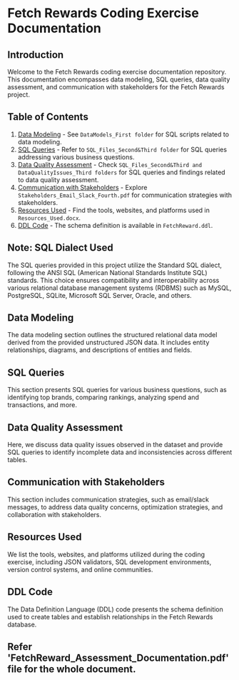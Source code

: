 # Fetch Rewards Coding Exercise Documentation

## Introduction

Welcome to the Fetch Rewards coding exercise documentation repository. This documentation encompasses data modeling, SQL queries, data quality assessment, and communication with stakeholders for the Fetch Rewards project.

## Table of Contents

1. [Data Modeling](#data-modeling) - See `DataModels_First folder` for SQL scripts related to data modeling.
2. [SQL Queries](#sql-queries) - Refer to `SQL_Files_Second&Third folder` for SQL queries addressing various business questions.
3. [Data Quality Assessment](#data-quality-assessment) - Check `SQL_Files_Second&Third and DataQualityIssues_Third folders` for SQL queries and findings related to data quality assessment.
4. [Communication with Stakeholders](#communication-with-stakeholders) - Explore `Stakeholders_Email_Slack_Fourth.pdf` for communication strategies with stakeholders.
5. [Resources Used](#resources-used) - Find the tools, websites, and platforms used in `Resources_Used.docx`.
6. [DDL Code](#ddl-code) - The schema definition is available in `FetchReward.ddl`.

## Note: SQL Dialect Used

The SQL queries provided in this project utilize the Standard SQL dialect, following the ANSI SQL (American National Standards Institute SQL) standards. This choice ensures compatibility and interoperability across various relational database management systems (RDBMS) such as MySQL, PostgreSQL, SQLite, Microsoft SQL Server, Oracle, and others.


## Data Modeling

The data modeling section outlines the structured relational data model derived from the provided unstructured JSON data. It includes entity relationships, diagrams, and descriptions of entities and fields.



## SQL Queries

This section presents SQL queries for various business questions, such as identifying top brands, comparing rankings, analyzing spend and transactions, and more.

## Data Quality Assessment

Here, we discuss data quality issues observed in the dataset and provide SQL queries to identify incomplete data and inconsistencies across different tables.

## Communication with Stakeholders

This section includes communication strategies, such as email/slack messages, to address data quality concerns, optimization strategies, and collaboration with stakeholders.

## Resources Used

We list the tools, websites, and platforms utilized during the coding exercise, including JSON validators, SQL development environments, version control systems, and online communities.

## DDL Code

The Data Definition Language (DDL) code presents the schema definition used to create tables and establish relationships in the Fetch Rewards database.

## Refer 'FetchReward_Assessment_Documentation.pdf' file for the whole document.
